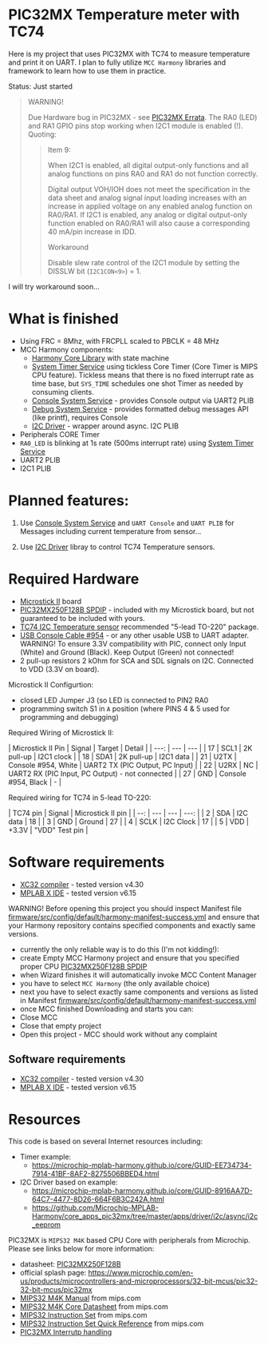 # PIC32MX Temperature meter with TC74

Here is my project that uses PIC32MX with TC74 to measure
temperature and print it on UART. I plan to fully utilize
`MCC Harmony` libraries and framework to learn how to use them in
practice.

Status: Just started

> WARNING!
>
> Due Hardware bug in PIC32MX - see [PIC32MX Errata][PIC32MX Errata]. The RA0 (LED) and RA1
> GPIO pins stop working when I2C1 module is enabled (!). Quoting:
>
> > Item 9:  
> > 
> > When I2C1 is enabled, all digital output-only functions and all analog 
> > functions on pins RA0 and RA1 do not function correctly.
> > 
> > Digital output VOH/IOH does not meet the
> > specification in the data sheet and analog signal
> > input loading increases with an increase in applied
> > voltage on any enabled analog function on RA0/RA1.
> > If I2C1 is enabled, any analog or digital
> > output-only function enabled on RA0/RA1 will also
> > cause a corresponding 40 mA/pin increase in IDD.
> >
> > Workaround
> >
> > Disable slew rate control of the I2C1 module by
> > setting the DISSLW bit (`I2C1CON<9>`) = 1.

I will try workaround soon...

# What is finished

* Using FRC = 8Mhz, with FRCPLL scaled to PBCLK = 48 MHz
* MCC Harmony components:
  * [Harmony Core Library][Harmony Core Library] with state machine
  * [System Timer Service][System Timer Service]
    using tickless Core Timer (Core Timer
    is MIPS CPU feature). Tickless means that there is no fixed
    interrupt rate as time base, but `SYS_TIME` schedules
    one shot Timer as needed by consuming clients.
  * [Console System Service][Console System Service] - provides
    Console output via UART2 PLIB
  * [Debug System Service][Debug System Service] - provides
    formatted debug messages API (like printf), requires Console
  * [I2C Driver][I2C Driver] - wrapper around async. I2C PLIB
* Peripherals CORE Timer
* `RA0_LED` is blinking at 1s rate (500ms interrupt rate) using
  [System Timer Service][System Timer Service]
* UART2 PLIB
* I2C1 PLIB

# Planned features:

1. Use [Console System Service][Console System Service] and
   `UART Console` and `UART PLIB` for Messages including
   current temperature from sensor...

2. Use [I2C Driver][I2C Driver] libray to
   control TC74 Temperature sensors.

# Required Hardware

* [Microstick II][PIC Microstick II] board
* [PIC32MX250F128B SPDIP][PIC32MX250F128B] - included with my
  Microstick board, but not guaranteed to be included with yours.
* [TC74 I2C Temperature sensor][TC74] recommended 
  "5-lead TO-220" package.
* [USB Console Cable #954][cable954] - or any other usable USB to UART adapter.
  WARNING! To ensure 3.3V compatibility with PIC, connect only Input (White)
  and Ground (Black). Keep Output (Green) not connected!
* 2 pull-up resistors 2 kOhm for SCA and SDL signals on I2C. Connected
  to VDD (3.3V on board).

Microstick II Configurtion:
- closed LED Jumper J3 (so LED is connected to PIN2 RA0
- programming switch S1 in `A` position (where PINS 4 & 5 used for programming
  and debugging)

Required Wiring of Microstick II:

| Microstick II Pin | Signal | Target | Detail |
| ---: | --- | --- |
| 17 | SCL1 | 2K pull-up | I2C1 clock |
| 18 | SDA1 | 2K pull-up | I2C1 data |
| 21 | U2TX | Console #954, White | UART2 TX (PIC Output, PC Input) |
| 22 | U2RX | NC | UART2 RX (PIC Input, PC Output) - not connected |
| 27 | GND | Console #954, Black | - |

Required wiring for TC74 in 5-lead TO-220:

| TC74 pin | Signal | Microstick II pin |
| --: | --- | --- | ---: |
| 2 | SDA | I2C data |  18 |
| 3 | GND | Ground | 27 |
| 4 | SCLK | I2C Clock | 17 |
| 5 | VDD | +3.3V | "VDD" Test pin |

# Software requirements

* [XC32 compiler][XC compilers] - tested version v4.30
* [MPLAB X IDE][MPLAB X IDE] - tested version v6.15

WARNING! Before opening this project you should inspect Manifest file
[firmware/src/config/default/harmony-manifest-success.yml](firmware/src/config/default/harmony-manifest-success.yml)
and ensure that your Harmony repository contains specified components and
exactly same versions.

- currently the only reliable way is to do this (I'm not kidding!):
- create Empty MCC Harmony project and ensure that you specified
  proper CPU [PIC32MX250F128B SPDIP][PIC32MX250F128B] 
- when Wizard finishes it will automatically invoke MCC Content
  Manager
- you have to select `MCC Harmony` (the only available choice)
- next you have to select exactly same components and
  versions as listed in Manifest [firmware/src/config/default/harmony-manifest-success.yml](firmware/src/config/default/harmony-manifest-success.yml) 
- once MCC finished Downloading and starts you can:
- Close MCC
- Close that empty project
- Open this project - MCC should work without any complaint

## Software requirements

* [XC32 compiler][XC compilers] - tested version v4.30
* [MPLAB X IDE][MPLAB X IDE] - tested version v6.15


# Resources

This code is based on several Internet resources including:
- Timer example:
  - https://microchip-mplab-harmony.github.io/core/GUID-EE734734-7914-41BF-8AF2-8275506BBED4.html
- I2C Driver based on example:
  - https://microchip-mplab-harmony.github.io/core/GUID-8916AA7D-64C7-4477-8D26-664F6B3C242A.html
  - https://github.com/Microchip-MPLAB-Harmony/core_apps_pic32mx/tree/master/apps/driver/i2c/async/i2c_eeprom


PIC32MX is `MIPS32 M4K` based CPU Core with peripherals from Microchip.
Please see links below for more information:
- datasheet: [PIC32MX250F128B][PIC32MX250F128B]
- official splash page: https://www.microchip.com/en-us/products/microcontrollers-and-microprocessors/32-bit-mcus/pic32-32-bit-mcus/pic32mx
- [MIPS32 M4K Manual][MIPS32 M4K Manual] from mips.com
- [MIPS32 M4K Core Datasheet][MIPS32 M4K DTS] from mips.com
- [MIPS32 Instruction Set][MIPS32 BIS] from mips.com
- [MIPS32 Instruction Set Quick Reference][MIPS32 QRC] from mips.com
- [PIC32MX Interrutp handling][PIC32MX S11 INT]

[PIC32MX Errata]: https://ww1.microchip.com/downloads/aemDocuments/documents/MCU32/ProductDocuments/Errata/PIC32MX1XX-2XX-28-36-44-pin-Family-Errata-DS80000531Q.pdf
[I2C Driver]: https://microchip-mplab-harmony.github.io/core/GUID-4321CAFA-57B5-4633-9D43-0AE24B87C101.html
[Debug System Service]: https://microchip-mplab-harmony.github.io/core/GUID-4F625306-2206-49B1-8846-60C97E40A440.html
[Console System Service]: https://microchip-mplab-harmony.github.io/core/GUID-C8EFF72A-1BBB-416E-BF89-EEA2B23EB27D.html
[I2C Driver]: https://microchip-mplab-harmony.github.io/core/GUID-A420B807-5F28-4CED-9759-6E0F87209108.html
[Console System Service]: https://microchip-mplab-harmony.github.io/core/GUID-177E8C6B-6F6F-4E94-9096-38134597D79A.html
[Harmony Core Library]: https://microchip-mplab-harmony.github.io/core/
[System Timer Service]: https://microchip-mplab-harmony.github.io/core/GUID-9D474B7C-D749-4DD6-A012-FE94C039324E.html
[TC74]: https://www.microchip.com/en-us/product/tc74
[PIC32MX S11 INT]: http://ww1.microchip.com/downloads/en/DeviceDoc/61108B.pdf
[MIPS32 M4K Manual]: https://s3-eu-west-1.amazonaws.com/downloads-mips/documents/MD00249-2B-M4K-SUM-02.03.pdf
[MIPS32 M4K DTS]: https://s3-eu-west-1.amazonaws.com/downloads-mips/documents/MD00247-2B-M4K-DTS-02.01.pdf
[MIPS32 BIS]: https://s3-eu-west-1.amazonaws.com/downloads-mips/documents/MD00086-2B-MIPS32BIS-AFP-05.04.pdf
[MIPS32 QRC]: https://s3-eu-west-1.amazonaws.com/downloads-mips/documents/MD00565-2B-MIPS32-QRC-01.01.pdf 
[Harmony]: https://www.microchip.com/mplab/mplab-harmony
[XC compilers]: https://www.microchip.com/mplab/compilers
[MPLAB X IDE]: https://www.microchip.com/mplab/mplab-x-ide
[PIC32MX250F128B]: https://www.microchip.com/wwwproducts/en/PIC32MX250F128B
[PIC Microstick II]: https://www.microchip.com/DevelopmentTools/ProductDetails/dm330013-2
[cable954]: https://www.modmypi.com/raspberry-pi/communication-1068/serial-1075/usb-to-ttl-serial-cable-debug--console-cable-for-raspberry-pi

